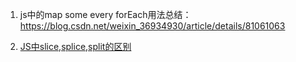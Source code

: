 1. js中的map some every forEach用法总结：https://blog.csdn.net/weixin_36934930/article/details/81061063

2. [JS中slice,splice,split的区别](https://www.cnblogs.com/mangoWeb/p/3517801.html "sllice/splice/split")